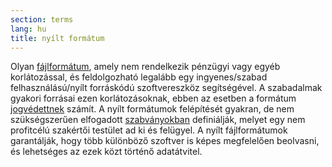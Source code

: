 ```yaml
---
section: terms
lang: hu
title: nyílt formátum
---
```

Olyan [fájlformátum](../file-format/), amely nem rendelkezik pénzügyi vagy egyéb korlátozással, és feldolgozható legalább egy ingyenes/szabad felhasználású/nyílt forráskódú szoftvereszköz segítségével. A szabadalmak gyakori forrásai ezen korlátozásoknak, ebben az esetben a formátum [jogvédettnek](../proprietary/) számít. A nyílt formátumok felépítését gyakran, de nem szükségszerűen elfogadott [szabványokban](../standard/) definiálják, melyet egy nem profitcélú szakértői testület ad ki és felügyel. A nyílt fájlformátumok garantálják, hogy több különböző szoftver is képes megfelelően beolvasni, és lehetséges az ezek közt történő adatátvitel.
